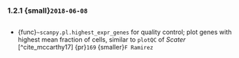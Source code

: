 ### 1.2.1 {small}`2018-06-08`

~~~{rubric} Plotting of {ref}`pl-generic` marker genes and quality control.
~~~

- {func}`~scanpy.pl.highest_expr_genes` for quality control; plot genes with highest mean fraction of cells, similar to `plotQC` of *Scater* [^cite_mccarthy17] {pr}`169` {smaller}`F Ramirez`
